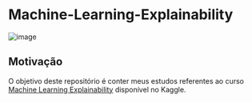 # Machine-Learning-Explainability

![image](https://user-images.githubusercontent.com/69591172/192662813-a4ff3207-8680-4b2f-a044-238a1903b122.png)

## Motivação

O objetivo deste repositório é conter meus estudos referentes ao curso [Machine Learning Explainability](https://www.kaggle.com/learn/machine-learning-explainability) disponível no Kaggle.
